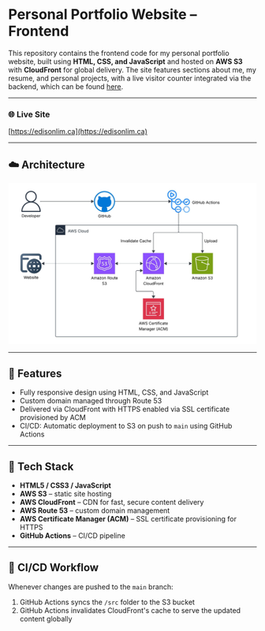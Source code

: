 # Personal Portfolio Website – Frontend

This repository contains the frontend code for my personal portfolio website, built using **HTML, CSS, and JavaScript** and hosted on **AWS S3** with **CloudFront** for global delivery. The site features sections about me, my resume, and personal projects, with a live visitor counter integrated via the backend, which can be found [here](https://github.com/EdisonLim17/Personal-Website-Backend).

---

### 🌐 Live Site
[https://edisonlim.ca](https://edisonlim.ca)

---

## ☁️ Architecture
![Image of architecture](/src/assets/Personal-Website-Frontend-AWS-Architecture.jpeg)

---

## 🚀 Features

- Fully responsive design using HTML, CSS, and JavaScript
- Custom domain managed through Route 53
- Delivered via CloudFront with HTTPS enabled via SSL certificate provisioned by ACM
- CI/CD: Automatic deployment to S3 on push to `main` using GitHub Actions

---

## 🧰 Tech Stack

- **HTML5 / CSS3 / JavaScript**
- **AWS S3** – static site hosting
- **AWS CloudFront** – CDN for fast, secure content delivery
- **AWS Route 53** – custom domain management
- **AWS Certificate Manager (ACM)** – SSL certificate provisioning for HTTPS
- **GitHub Actions** – CI/CD pipeline

---

## 🔄 CI/CD Workflow

Whenever changes are pushed to the `main` branch:
1. GitHub Actions syncs the `/src` folder to the S3 bucket
2. GitHub Actions invalidates CloudFront's cache to serve the updated content globally
